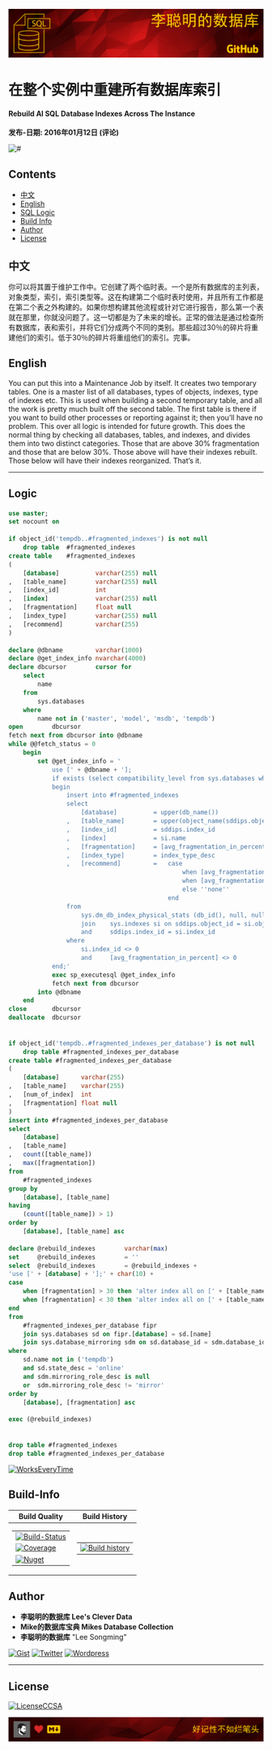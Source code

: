 ![CLEVER DATA GIT REPO](https://raw.githubusercontent.com/LiCongMingDeShujuku/git-resources/master/0-clever-data-github.png "李聪明的数据库")

# 在整个实例中重建所有数据库索引
#### Rebuild Al SQL Database Indexes Across The Instance
**发布-日期: 2016年01月12日 (评论)**

![#](images/##############?raw=true "#")

## Contents

- [中文](#中文)
- [English](#English)
- [SQL Logic](#Logic)
- [Build Info](#Build-Info)
- [Author](#Author)
- [License](#License) 


## 中文
你可以将其置于维护工作中。它创建了两个临时表。一个是所有数据库的主列表，对象类型，索引，索引类型等。这在构建第二个临时表时使用，并且所有工作都是在第二个表之外构建的。如果你想构建其他流程或针对它进行报告，那么第一个表就在那里，你就没问题了。这一切都是为了未来的增长。正常的做法是通过检查所有数据库，表和索引，并将它们分成两个不同的类别。那些超过30％的碎片将重建他们的索引。低于30％的碎片将重组他们的索引。完事。


## English
You can put this into a Maintenance Job by itself. It creates two temporary tables. One is a master list of all databases, types of objects, indexes, type of indexes etc. This is used when building a second temporary table, and all the work is pretty much built off the second table. The first table is there if you want to build other processes or reporting against it; then you’ll have no problem. This over all logic is intended for future growth. This does the normal thing by checking all databases, tables, and indexes, and divides them into two distinct categories. Those that are above 30% fragmentation and those that are below 30%. Those above will have their indexes rebuilt. Those below will have their indexes reorganized. That’s it.

---
## Logic
```SQL
use master;
set nocount on
 
if object_id('tempdb..#fragmented_indexes') is not null
    drop table  #fragmented_indexes
create table    #fragmented_indexes
(
    [database]          varchar(255) null
,   [table_name]        varchar(255) null
,   [index_id]          int
,   [index]             varchar(255) null
,   [fragmentation]     float null
,   [index_type]        varchar(255) null
,   [recommend]         varchar(255)
)
 
declare @dbname         varchar(1000)
declare @get_index_info nvarchar(4000)
declare dbcursor        cursor for
    select
        name
    from
        sys.databases
    where
        name not in ('master', 'model', 'msdb', 'tempdb')
open        dbcursor 
fetch next from dbcursor into @dbname
while @@fetch_status = 0
    begin
        set @get_index_info = '
            use [' + @dbname + '];
            if exists (select compatibility_level from sys.databases where name  = N'''+ @dbname +'''   and compatibility_level >= 90)
            begin
                insert into #fragmented_indexes 
                select 
                    [database]          = upper(db_name())
                ,   [table_name]        = upper(object_name(sddips.object_id))
                ,   [index_id]          = sddips.index_id
                ,   [index]             = si.name
                ,   [fragmentation]     = [avg_fragmentation_in_percent]
                ,   [index_type]        = index_type_desc
                ,   [recommend]         =   case
                                                when [avg_fragmentation_in_percent] > 30 then ''REBUILD''
                                                when [avg_fragmentation_in_percent] < 30 then ''REORGANIZE''
                                                else ''none''
                                            end
                from 
                    sys.dm_db_index_physical_stats (db_id(), null, null, null, null) sddips 
                    join    sys.indexes si on sddips.object_id = si.object_id 
                    and     sddips.index_id = si.index_id 
                where
                    si.index_id <> 0 
                    and     [avg_fragmentation_in_percent] <> 0
            end;'
            exec sp_executesql @get_index_info
            fetch next from dbcursor
        into @dbname
    end
close       dbcursor
deallocate  dbcursor
 
 
if object_id('tempdb..#fragmented_indexes_per_database') is not null
    drop table #fragmented_indexes_per_database
create table #fragmented_indexes_per_database
(
    [database]      varchar(255)
,   [table_name]    varchar(255)
,   [num_of_index]  int
,   [fragmentation] float null
)
insert into #fragmented_indexes_per_database
select
    [database]
,   [table_name]
,   count([table_name])
,   max([fragmentation])
from
    #fragmented_indexes
group by
    [database], [table_name]
having
    (count([table_name]) > 1)
order by
    [database], [table_name] asc
 
declare @rebuild_indexes        varchar(max)
set     @rebuild_indexes        = ''
select  @rebuild_indexes        = @rebuild_indexes +
'use [' + [database] + '];' + char(10) + 
case
    when [fragmentation] > 30 then 'alter index all on [' + [table_name] + '] rebuild with (online = on);' + char(10)
    when [fragmentation] < 30 then 'alter index all on [' + [table_name] + '] reorganize;' + char(10)
end
from
    #fragmented_indexes_per_database fipr 
    join sys.databases sd on fipr.[database] = sd.[name]
    join sys.database_mirroring sdm on sd.database_id = sdm.database_id
where
    sd.name not in ('tempdb')
    and sd.state_desc = 'online'
    and sdm.mirroring_role_desc is null
    or  sdm.mirroring_role_desc != 'mirror'
order by
    [database], [fragmentation] asc
 
exec (@rebuild_indexes)
 
 
drop table #fragmented_indexes
drop table #fragmented_indexes_per_database


```



[![WorksEveryTime](https://forthebadge.com/images/badges/60-percent-of-the-time-works-every-time.svg)](https://shitday.de/)

## Build-Info

| Build Quality | Build History |
|--|--|
|<table><tr><td>[![Build-Status](https://ci.appveyor.com/api/projects/status/pjxh5g91jpbh7t84?svg?style=flat-square)](#)</td></tr><tr><td>[![Coverage](https://coveralls.io/repos/github/tygerbytes/ResourceFitness/badge.svg?style=flat-square)](#)</td></tr><tr><td>[![Nuget](https://img.shields.io/nuget/v/TW.Resfit.Core.svg?style=flat-square)](#)</td></tr></table>|<table><tr><td>[![Build history](https://buildstats.info/appveyor/chart/tygerbytes/resourcefitness)](#)</td></tr></table>|

## Author

- **李聪明的数据库 Lee's Clever Data**
- **Mike的数据库宝典 Mikes Database Collection**
- **李聪明的数据库** "Lee Songming"

[![Gist](https://img.shields.io/badge/Gist-李聪明的数据库-<COLOR>.svg)](https://gist.github.com/congmingshuju)
[![Twitter](https://img.shields.io/badge/Twitter-mike的数据库宝典-<COLOR>.svg)](https://twitter.com/mikesdatawork?lang=en)
[![Wordpress](https://img.shields.io/badge/Wordpress-mike的数据库宝典-<COLOR>.svg)](https://mikesdatawork.wordpress.com/)

---
## License
[![LicenseCCSA](https://img.shields.io/badge/License-CreativeCommonsSA-<COLOR>.svg)](https://creativecommons.org/share-your-work/licensing-types-examples/)

![Lee Songming](https://raw.githubusercontent.com/LiCongMingDeShujuku/git-resources/master/1-clever-data-github.png "李聪明的数据库")

